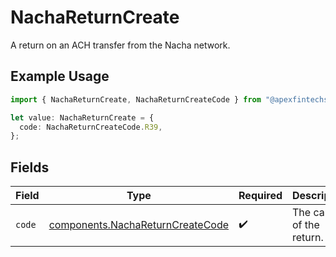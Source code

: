 # NachaReturnCreate

A return on an ACH transfer from the Nacha network.

## Example Usage

```typescript
import { NachaReturnCreate, NachaReturnCreateCode } from "@apexfintechsolutions/ascend-sdk/models/components";

let value: NachaReturnCreate = {
  code: NachaReturnCreateCode.R39,
};
```

## Fields

| Field                                                                                | Type                                                                                 | Required                                                                             | Description                                                                          | Example                                                                              |
| ------------------------------------------------------------------------------------ | ------------------------------------------------------------------------------------ | ------------------------------------------------------------------------------------ | ------------------------------------------------------------------------------------ | ------------------------------------------------------------------------------------ |
| `code`                                                                               | [components.NachaReturnCreateCode](../../models/components/nachareturncreatecode.md) | :heavy_check_mark:                                                                   | The cause of the return.                                                             | RO1                                                                                  |
